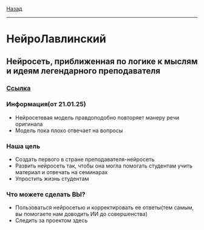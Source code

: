 [Назад](hist.md)
***
# НейроЛавлинский
## Нейросеть, приближенная по логике к мыслям и идеям легендарного преподавателя

### [Ссылка](https://character.ai/chat/FqWZzo3-p0dkKRPheQpxuXWICX0yuniCUFIdHucIoeQ)

### Информация(от 21.01.25)
+ Нейросетевая модель правдоподобно повторяет манеру речи оригинала
+ Модель пока плохо отвечает на вопросы

### Наша цель
+ Создать первого в стране преподавателя-нейросеть
+ Развить нейросеть так, чтобы она могла помогать студентам учить материал и отвечать на семинарах
+ Упростить жизнь студентам

### Что можете сделать ВЫ?
+ Пользоваться нейросетью и корректировать ее ответы(тем самым, вы помогаете нам доводить ИИ до совершенства)
+ Следить за проектом здесь
